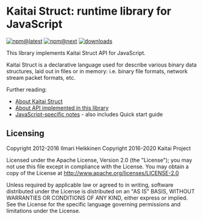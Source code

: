 # Kaitai Struct: runtime library for JavaScript

[![npm@latest](https://img.shields.io/npm/v/kaitai-struct/latest)](https://www.npmjs.com/package/kaitai-struct/v/latest)
[![npm@next](https://img.shields.io/npm/v/kaitai-struct/next)](https://www.npmjs.com/package/kaitai-struct/v/next)
[![downloads](https://img.shields.io/npm/dw/kaitai-struct)](https://www.npmtrends.com/kaitai-struct)

This library implements Kaitai Struct API for JavaScript.

Kaitai Struct is a declarative language used for describe various binary
data structures, laid out in files or in memory: i.e. binary file
formats, network stream packet formats, etc.

Further reading:

* [About Kaitai Struct](http://kaitai.io/)
* [About API implemented in this library](http://doc.kaitai.io/stream_api.html)
* [JavaScript-specific notes](http://doc.kaitai.io/lang_javascript.html) - also includes Quick start guide

## Licensing

Copyright 2012-2016 Ilmari Heikkinen
Copyright 2016-2020 Kaitai Project

Licensed under the Apache License, Version 2.0 (the "License");
you may not use this file except in compliance with the License.
You may obtain a copy of the License at http://www.apache.org/licenses/LICENSE-2.0

Unless required by applicable law or agreed to in writing, software
distributed under the License is distributed on an "AS IS" BASIS,
WITHOUT WARRANTIES OR CONDITIONS OF ANY KIND, either express or implied.
See the License for the specific language governing permissions and
limitations under the License.
